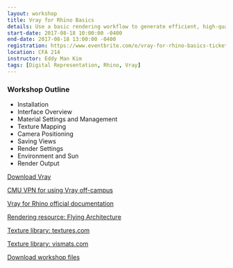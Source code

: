```yaml
---
layout: workshop
title: Vray for Rhino Basics
details: Use a basic rendering workflow to generate efficient, high-quality clay renders.
start-date: 2017-08-18 10:00:00 -0400
end-date: 2017-08-18 13:00:00 -0400
registration: https://www.eventbrite.com/e/vray-for-rhino-basics-tickets-36914478198
location: CFA 214
instructor: Eddy Man Kim
tags: [Digital Representation, Rhino, Vray]
---
```

### Workshop Outline

- Installation
- Interface Overview
- Material Settings and Management
- Texture Mapping
- Camera Positioning
- Saving Views
- Render Settings
- Environment and Sun
- Render Output

[Download Vray](https://drive.google.com/open?id=0B0111Njq_CrQUTVqczVic1BrY3c)

[CMU VPN for using Vray off-campus](http://www.cmu.edu/computing/services/endpoint/network-access/vpn/)

[Vray for Rhino official documentation](https://docs.chaosgroup.com/display/VR2R)

[Rendering resource: Flying Architecture](https://flyingarchitecture.com/)

[Texture library: textures.com](https://www.textures.com/)

[Texture library: vismats.com](http://vismats.com/)

[Download workshop files](https://drive.google.com/open?id=0B0111Njq_CrQUFBZRFNjUm5iUzQ)